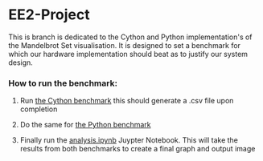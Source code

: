 # EE2-Project

This is branch is dedicated to the Cython and Python implementation's of the Mandelbrot Set visualisation. It is designed to set a benchmark for which our hardware implementation should beat as to justify our system design.

### How to run the benchmark:

1. Run [the Cython benchmark](Cython_Benchmark/benchmark_mandelbrot.py) this should generate a .csv file upon completion

2. Do the same for [the Python benchmark](Python_Benchmark/benchmark_mandelbrot.py)

3. Finally run the [analysis.ipynb](analysis.ipynb) Juypter Notebook. This will take the results from both benchmarks to create a final graph and output image
